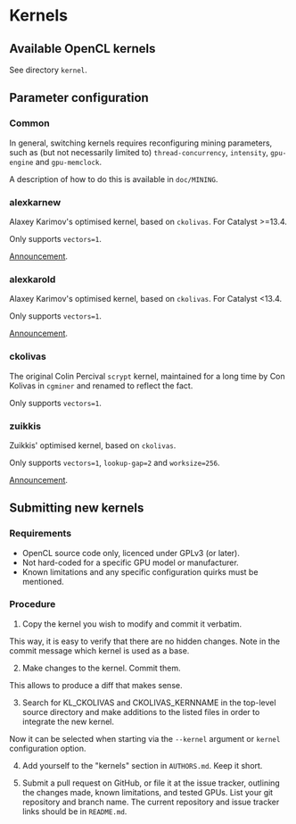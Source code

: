 # Kernels

## Available OpenCL kernels

See directory `kernel`.


## Parameter configuration

### Common

In general, switching kernels requires reconfiguring mining parameters,
such as (but not necessarily limited to) `thread-concurrency`, `intensity`,
`gpu-engine` and `gpu-memclock`.

A description of how to do this is available in `doc/MINING`.


### alexkarnew

Alaxey Karimov's optimised kernel, based on `ckolivas`. For Catalyst >=13.4.

Only supports `vectors=1`.

[Announcement](https://litecointalk.org/index.php?topic=4082.0).


### alexkarold

Alaxey Karimov's optimised kernel, based on `ckolivas`. For Catalyst <13.4.

Only supports `vectors=1`.

[Announcement](https://litecointalk.org/index.php?topic=4082.0).


### ckolivas

The original Colin Percival `scrypt` kernel, maintained for a long time by
Con Kolivas in `cgminer` and renamed to reflect the fact.

Only supports `vectors=1`.


### zuikkis

Zuikkis' optimised kernel, based on `ckolivas`.

Only supports `vectors=1`, `lookup-gap=2` and `worksize=256`.

[Announcement](https://litecointalk.org/index.php?topic=6058.msg90873#msg90873).


## Submitting new kernels

### Requirements

* OpenCL source code only, licenced under GPLv3 (or later).
* Not hard-coded for a specific GPU model or manufacturer.
* Known limitations and any specific configuration quirks must be mentioned.


### Procedure

1. Copy the kernel you wish to modify and commit it verbatim.

This way, it is easy to verify that there are no hidden changes. Note in
the commit message which kernel is used as a base.

2. Make changes to the kernel. Commit them.

This allows to produce a diff that makes sense.

3. Search for KL_CKOLIVAS and CKOLIVAS_KERNNAME in the top-level source
directory and make additions to the listed files in order to integrate
the new kernel.

Now it can be selected when starting via the `--kernel` argument or
`kernel` configuration option.

4. Add yourself to the "kernels" section in `AUTHORS.md`. Keep it short.

5. Submit a pull request on GitHub, or file it at the issue tracker,
outlining the changes made, known limitations, and tested GPUs. List
your git repository and branch name. The current repository and issue
tracker links should be in `README.md`.
